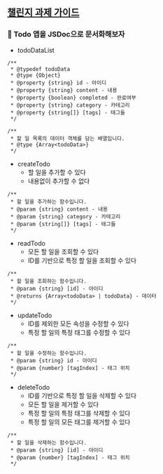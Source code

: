 ## [챌린지 과제 가이드](https://gist.github.com/pocojang/3c3d4470a3d2a978b5ebfb3f613e40fa)

### 👀 Todo 앱을 JSDoc으로 문서화해보자

- todoDataList

```
/**
 * @typedef todoData
 * @type {Object}
 * @property {string} id - 아이디
 * @property {string} content - 내용
 * @property {boolean} completed - 완료여부
 * @property {string} category - 카테고리
 * @property {string[]} [tags] - 태그들
 */

/**
 * 할 일 목록의 데이터 객체를 담는 배열입니다.
 * @type {Array<todoData>}
 */
```

- createTodo
  - 할 일을 추가할 수 있다
  - 내용없이 추가할 수 없다

```
/**
 * 할 일을 추가하는 함수입니다.
 * @param {string} content - 내용
 * @param {string} category - 카테고리
 * @param {string[]} [tags] - 태그들
 */
```

- readTodo
  - 모든 할 일을 조회할 수 있다
  - ID를 기반으로 특정 할 일을 조회할 수 있다

```
/**
 * 할 일을 조회하는 함수입니다.
 * @param {string} [id] - 아이디
 * @returns {Array<todoData> | todoData} - 데이터
 */
```

- updateTodo
  - ID를 제외한 모든 속성을 수정할 수 있다
  - 특정 할 일의 특정 태그를 수정할 수 있다

```
/**
 * 할 일을 수정하는 함수입니다.
 * @param {string} id - 아이디
 * @param {number} [tagIndex] - 태그 위치
 */
```

- deleteTodo
  - ID를 기반으로 특정 할 일을 삭제할 수 있다
  - 모든 할 일을 제거할 수 있다
  - 특정 할 일의 특정 태그를 삭제할 수 있다
  - 특정 할 일의 모든 태그를 제거할 수 있다

```
/**
 * 할 일을 삭제하는 함수입니다.
 * @param {string} [id] - 아이디
 * @param {number} [tagIndex] - 태그 위치
 */
```
